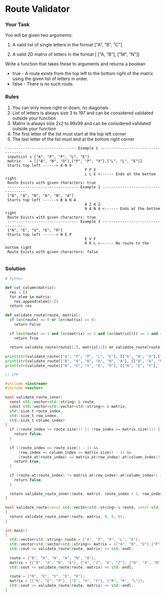 # Route Validator <a id="a1"></a>

### Your Task

You will be given two arguments:

1. A valid list of single letters in the format ["A", "B", "C"]

2. A valid 2D matrix of letters in the format [ ["A, "B"], ["M", "N"]]

Write a function that takes these to arguments and returns a boolean

- true - A route exists from the top left to the bottom right of the matrix using the given list of letters in order.
- false - There is no such route.

### Rules

1. You can only move right or down, no diagonals
2. List of letters is always size 3 to 197 and can be considered validated outside your function
3. Matrix is always size 2x2 to 99x99 and can be considered validated outside your function
4. The first letter of the list must start at the top left corner
5. The last letter of the list must end at the bottom right corner

```
-------------------------------- Example 1 -----------------------------------
 inputList = ["A", "P", "P", "L", "E"]
 matrix    = [["A", "N", "O"],["P", "P", "X"],["L", "L", "E"]]
 Starts top left ------> A N O
                                    P P X
                                    L L E <------ Ends at the bottom right
 Route Exists with given characters: true
 -------------------------------- Example 2 -----------------------------------
 ["B", "A", "N", "A", "N", "A"]
 Starts top left ------> B A N A
                                    A Z A Z
                                    N A N A <------ Ends at the bottom right
 Route Exists with given characters: true
 -------------------------------- Example 3 -----------------------------------
 ["N", "E", "V", "E", "R"]
 Starts top left ------> N E P
                                    E V F
                                    R K L <------ No route to the bottom right
 Route Exists with given characters: false


```

### Solution

```python
# Python

def cut_column(matrix):
  res = []
  for elem in matrix:
    res.append(elem[1:])
  return res
 
def validate_route(route, matrix):
  if len(route) == 0 or len(matrix) == 0:
    return False
 
  if len(route) == 1 and len(matrix) == 1 and len(matrix[0]) == 1 and route[0] == matrix[0][0]:
    return True
 
  return validate_route(route[1:], matrix[1:]) or validate_route(route[1:], cut_column(matrix))
 
print(str(validate_route(["A", "P", "P", "L", "E"], [["A", "N", "O"],["P", "P", "X"],["L", "L", "E"]])))
print(str(validate_route(["B", "A", "N", "A", "N", "A"], [["B", "A", "N", "A"], ["A", "Z", "A", "Z"], ["N", "A", "N", "A"]])))
print(str(validate_route(["N", "E", "V", "E", "R"], [["N", "E", "P"], ["E", "V", "F"], ["R", "K", "L"]])))
```

```cpp
// CPP

#include <iostream>
#include <vector>
 
bool validate_route_inner(
  const std::vector<std::string> & route,
  const std::vector<std::vector<std::string>> & matrix,
  std::size_t route_index,
  std::size_t row_index,
  std::size_t column_index)
{
  if ((route_index >= route.size()) || (row_index >= matrix.size())) {
    return false;
  }
 
  if ((route_index == route.size() - 1) &&
      (row_index == column_index == matrix.size() - 1) &&
      (route.at(route_index) == matrix.at(row_index).at(column_index))) {
    return true;
  }
 
  if (route.at(route_index) != matrix.at(row_index).at(column_index)) {
    return false;
  }
 
  return validate_route_inner(route, matrix, route_index + 1, row_index + 1, column_index) || validate_route_inner(route, matrix, route_index + 1, row_index, column_index + 1);
}
 
bool validate_route(const std::vector<std::string> & route, const std::vector<std::vector<std::string>> & matrix)
{
  return validate_route_inner(route, matrix, 0, 0, 0);
}
 
int main()
{
  std::vector<std::string> route = {"A", "P", "P", "L", "E"};
  std::vector<std::vector<std::string>> matrix = {{"A", "N", "O"},{"P", "P", "X"},{"L", "L", "E"}};
  std::cout << validate_route(route, matrix) << std::endl;
 
  route = {"B", "A", "N", "A", "N", "A"};
  matrix = {{"B", "A", "N", "A"}, {"A", "Z", "A", "Z"}, {"N", "A", "N", "A"}};
  std::cout << validate_route(route, matrix) << std::endl;
 
  route = {"N", "E", "V", "E", "R"};
  matrix = {{"N", "E", "P"}, {"E", "V", "F"}, {"R", "K", "L"}};
  std::cout << validate_route(route, matrix) << std::endl;
}
```
